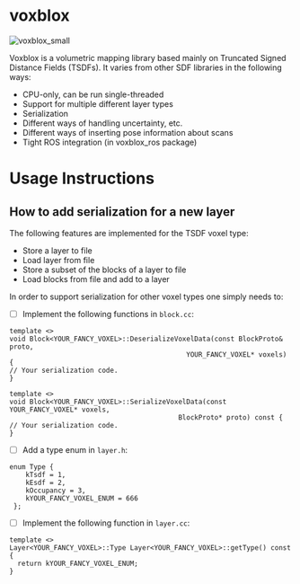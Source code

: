 # voxblox
![voxblox_small](https://cloud.githubusercontent.com/assets/5616392/15180357/536a8776-1781-11e6-8c1d-f2dfa34b1408.gif)

Voxblox is a volumetric mapping library based mainly on Truncated Signed Distance Fields (TSDFs). It varies from other SDF libraries in the following ways:
 * CPU-only, can be run single-threaded
 * Support for multiple different layer types
 * Serialization
 * Different ways of handling uncertainty, etc.
 * Different ways of inserting pose information about scans
 * Tight ROS integration (in voxblox_ros package)



# Usage Instructions
## How to add serialization for a new layer
The following features are implemented for the TSDF voxel type:
* Store a layer to file
* Load layer from file
* Store a subset of the blocks of a layer to file
* Load blocks from file and add to a layer

In order to support serialization for other voxel types one simply needs to:


 - [ ] Implement the following functions in ```block.cc```:

```
template <>
void Block<YOUR_FANCY_VOXEL>::DeserializeVoxelData(const BlockProto& proto,
                                            YOUR_FANCY_VOXEL* voxels) {
// Your serialization code.
}

template <>
void Block<YOUR_FANCY_VOXEL>::SerializeVoxelData(const YOUR_FANCY_VOXEL* voxels,
                                          BlockProto* proto) const {
// Your serialization code.
}
```

 - [ ] Add a type enum in ```layer.h```:

```
enum Type {
    kTsdf = 1,
    kEsdf = 2,
    kOccupancy = 3,
    kYOUR_FANCY_VOXEL_ENUM = 666
 };
```

 - [ ] Implement the following function in ```layer.cc```:

```
template <>
Layer<YOUR_FANCY_VOXEL>::Type Layer<YOUR_FANCY_VOXEL>::getType() const {
  return kYOUR_FANCY_VOXEL_ENUM;
}
```
